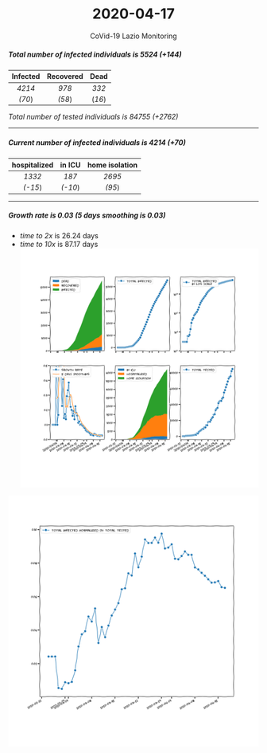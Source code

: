 <div align='center'>

# 2020-04-17
CoVid-19 Lazio Monitoring
</div>

##### Total number of infected individuals is 5524 (+144)
Infected | Recovered | Dead
:---: | :---: | :---:
*4214* | *978* | *332*
*(70*) | *(58*) | (*16*)

*Total number of tested individuals is 84755 (+2762)*
***
##### Current number of infected individuals is 4214 (+70)
hospitalized | in ICU | home isolation
:---: | :---: | :---:
*1332* |*187* |*2695*
*(-15*) |*(-10*) |*(95*)
***
##### Growth rate is 0.03 (5 days smoothing is 0.03)
- *time to 2x* is 26.24 days
- *time to 10x* is 87.17 days
![stats][stats]

![infected_normalized][infected_normalized]

[stats]: stats_Lazio.png
[infected_normalized]: infected_normalized_Lazio.png
